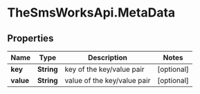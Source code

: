 # TheSmsWorksApi.MetaData

## Properties
Name | Type | Description | Notes
------------ | ------------- | ------------- | -------------
**key** | **String** | key of the key/value pair | [optional] 
**value** | **String** | value of the key/value pair | [optional] 
